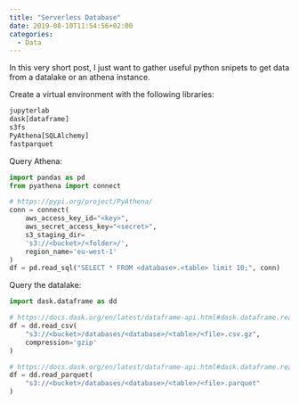 ```yaml
---
title: "Serverless Database"
date: 2019-08-10T11:54:56+02:00
categories:
  - Data
---
```


In this very short post, I just want to gather useful python snipets to get data from a datalake or an athena instance.

Create a virtual environment with the following libraries:

```txt
jupyterlab
dask[dataframe]
s3fs
PyAthena[SQLAlchemy]
fastparquet
```

Query Athena:

```python
import pandas as pd
from pyathena import connect

# https://pypi.org/project/PyAthena/
conn = connect(
    aws_access_key_id="<key>",
    aws_secret_access_key="<secret>",
    s3_staging_dir=
    's3://<bucket>/<folder>/',
    region_name='eu-west-1'
)
df = pd.read_sql("SELECT * FROM <database>.<table> limit 10;", conn)
```

Query the datalake:

```python
import dask.dataframe as dd

# https://docs.dask.org/en/latest/dataframe-api.html#dask.dataframe.read_csv
df = dd.read_csv(
    "s3://<bucket>/databases/<database>/<table>/<file>.csv.gz",
    compression='gzip'
)

# https://docs.dask.org/en/latest/dataframe-api.html#dask.dataframe.read_parquet
df = dd.read_parquet(
    "s3://<bucket>/databases/<database>/<table>/<file>.parquet"
)
```
